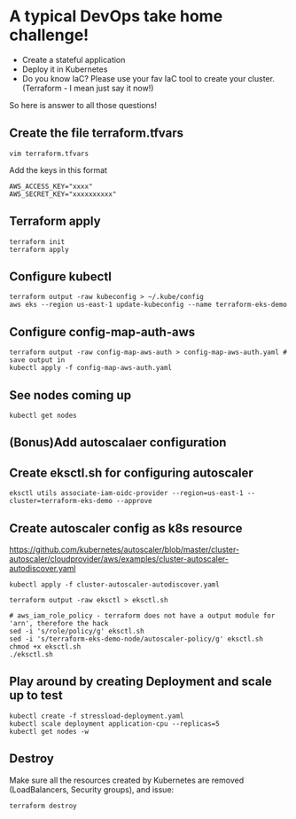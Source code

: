 # A typical DevOps take home challenge! 
- Create a stateful application 
- Deploy it in Kubernetes
- Do you know IaC? Please use your fav IaC tool to create your cluster. (Terraform - I mean just say it now!) 

So here is answer to all those questions!

## Create the file terraform.tfvars 
```
vim terraform.tfvars
```
Add the keys in this format
```
AWS_ACCESS_KEY="xxxx"
AWS_SECRET_KEY="xxxxxxxxxx"
```

## Terraform apply
```
terraform init
terraform apply
```

## Configure kubectl
```
terraform output -raw kubeconfig > ~/.kube/config
aws eks --region us-east-1 update-kubeconfig --name terraform-eks-demo
```

## Configure config-map-auth-aws
```
terraform output -raw config-map-aws-auth > config-map-aws-auth.yaml # save output in
kubectl apply -f config-map-aws-auth.yaml
```

## See nodes coming up
```
kubectl get nodes
```
## (Bonus)Add autoscalaer configuration

## Create eksctl.sh for configuring autoscaler
``` 
eksctl utils associate-iam-oidc-provider --region=us-east-1 --cluster=terraform-eks-demo --approve
```

## Create autoscaler config as k8s resource 
https://github.com/kubernetes/autoscaler/blob/master/cluster-autoscaler/cloudprovider/aws/examples/cluster-autoscaler-autodiscover.yaml

```
kubectl apply -f cluster-autoscaler-autodiscover.yaml

terraform output -raw eksctl > eksctl.sh

# aws_iam_role_policy - terraform does not have a output module for 'arn', therefore the hack
sed -i 's/role/policy/g' eksctl.sh
sed -i 's/terraform-eks-demo-node/autoscaler-policy/g' eksctl.sh 
chmod +x eksctl.sh 
./eksctl.sh
```
## Play around by creating Deployment and scale up to test

``` 
kubectl create -f stressload-deployment.yaml 
kubectl scale deployment application-cpu --replicas=5
kubectl get nodes -w
```

## Destroy
Make sure all the resources created by Kubernetes are removed (LoadBalancers, Security groups), and issue:
```
terraform destroy
```
